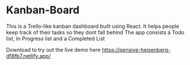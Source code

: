 # Kanban-Board
This is a Trello-like kanban dashboard built using React. 
It helps people keep track of their tasks so they dont fall behind
The app consists a Todo list, In Progress list and a Completed List


Download to try out the live demo here
https://pensive-heisenberg-df8fb7.netlify.app/
